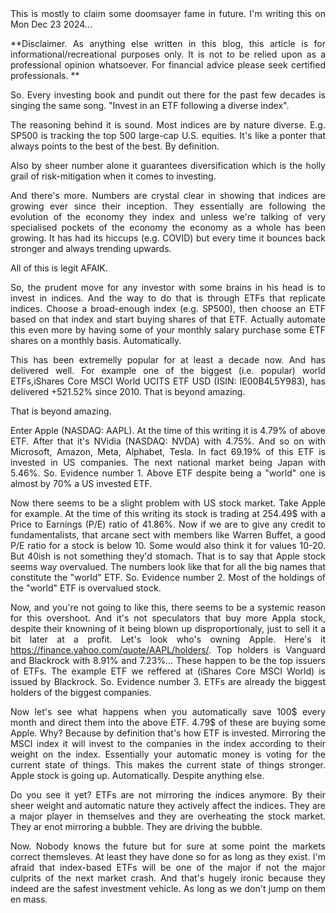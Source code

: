 <div style="text-align: justify">
This is mostly to claim some doomsayer fame in future. I'm writing this on Mon Dec 23 2024...

**Disclaimer. As anything else written in this blog, this article is for informational/recreational purposes only. 
It is not to be relied upon as a professional opinion whatsoever. 
For financial advice please seek certified professionals. **

So. Every investing book and pundit out there for the past few decades is singing the same song. "Invest in an ETF following a diverse index". 

The reasoning behind it is sound. Most indices are by nature diverse. E.g. SP500 is tracking the top 500 large-cap U.S. equities. It's like a ponter that always points to the best of the best. By definition. 

Also by sheer number alone it guarantees diversification which is the holly grail of risk-mitigation when it comes to investing.

And there's more. Numbers are crystal clear in showing that indices are growing ever since their inception. They essentially are following the evolution of the economy they index and unless we're talking of very specialised pockets of the economy the economy as a whole has been growing. It has had its hiccups (e.g. COVID) but every time it bounces back stronger and always trending upwards.

All of this is legit AFAIK.

So, the prudent move for any investor with some brains in his head is to invest in indices. And the way to do that is through ETFs that replicate indices. Choose a broad-enough index (e.g. SP500), then choose an ETF based on that index and start buying shares of that ETF. Actually automate this even more by having some of your monthly salary purchase some ETF shares on a monthly basis. Automatically.

This has been extremelly popular for at least a decade now. And has delivered well. For example one of the biggest (i.e. popular) world ETFs,iShares Core MSCI World UCITS ETF USD (ISIN: IE00B4L5Y983), has delivered +521.52% since 2010. That is beyond amazing.

That is beyond amazing.

Enter Apple (NASDAQ: AAPL). At the time of this writing it is 4.79% of above ETF. After that it's NVidia (NASDAQ: NVDA) with 4.75%. And so on with Microsoft, Amazon, Meta, Alphabet, Tesla. In fact 69.19% of this ETF is invested in US companies. The next national market being Japan with 
5.46%. So. Evidence number 1. Above ETF despite being a "world" one is almost by 70% a US invested ETF.

Now there seems to be a slight problem with US stock market. Take Apple for example. At the time of this writing its stock is trading at 254.49$ with a Price to Earnings (P/E) ratio of 41.86%. Now if we are to give any credit to fundamentalists, that arcane sect with members like Warren Buffet, a good P/E ratio for a stock is below 10. Some would also think it for values 10-20. But 40ish is not something they'd stomach. That is to say that Apple stock seems way overvalued. The numbers look like that for all the big names that constitute the "world" ETF. So. Evidence number 2. Most of the holdings of the "world" ETF is overvalued stock.

Now, and you're not going to like this, there seems to be a systemic reason for this overshoot. And it's not speculators that buy more Appla stock, despite their knowning of it being blown up disproportionaly, just to sell it a bit later at a profit. Let's look who's owning Apple. Here's it https://finance.yahoo.com/quote/AAPL/holders/. Top holders is Vanguard and Blackrock with 8.91% and 7.23%... These happen to be the top issuers of ETFs. The example ETF we reffered at (iShares Core MSCI World) is issued by Blackrock. So. Evidence number 3. ETFs are already the biggest holders of the biggest companies.

Now let's see what happens when you automatically save 100$ every month and direct them into the above ETF. 4.79$ of these are buying some Apple. Why? Because by definition that's how ETF is invested. Mirroring the MSCI index it will invest to the companies in the index according to their weight on the index. Essentially your automatic money is voting for the current state of things. This makes the current state of things stronger. Apple stock is going up. Automatically. Despite anything else.

Do you see it yet? ETFs are not mirroring the indices anymore. By their sheer weight and automatic nature they actively affect the indices. They are a major player in themselves and they are overheating the stock market. They ar enot mirroring a bubble. They are driving the bubble.

Now. Nobody knows the future but for sure at some point the markets correct themsleves. At least they have done so for as long as they exist. I'm afraid that index-based ETFs will be one of the major if not the major culprits of the next market crash. And that's hugely ironic because they indeed are the safest investment vehicle. As long as we don't jump on them en mass.

</div>
